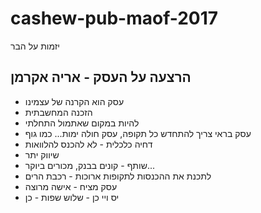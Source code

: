 # cashew-pub-maof-2017
יזמות על הבר

## הרצעה על העסק - אריה אקרמן
* עסק הוא הקרנה של עצמינו
* הזכנה המחשבתית
* להיות במקום שאתמול התחלתי
* עסק בראי צריך להתחדש כל תקופה, עסק חולה ימות... כמו גוף
* דחיה כלכלית - לא להכנס להלוואות
* שיווק יתר
* שותף - קונים בבנק, מכורים ביוקר...
* לתכנת את ההכנסות לתקופות ארוכות - רכבת הרים
* עסק מציח - אישה מרוצה
* יס ויי כן - שלוש שפות - כן
